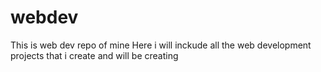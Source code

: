 # webdev
This is web dev repo of mine
Here i will inckude all the web development projects that i create and will be creating 
